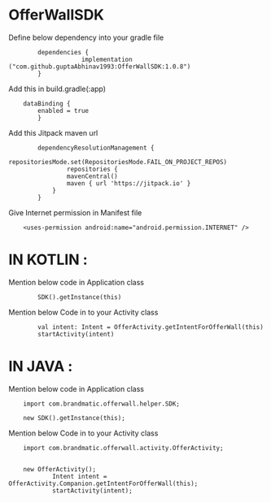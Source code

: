 # OfferWallSDK

Define below dependency into your gradle file

            dependencies {
	                    implementation ("com.github.guptaAbhinav1993:OfferWallSDK:1.0.8")
	        }   

Add this in build.gradle(:app)

	    dataBinding {
        	enabled = true
   	        }


Add this Jitpack maven url

            dependencyResolutionManagement {
		            repositoriesMode.set(RepositoriesMode.FAIL_ON_PROJECT_REPOS)
		            repositories {
			        mavenCentral()
			        maven { url 'https://jitpack.io' }
		        }
	        }


Give Internet permission in Manifest file

		<uses-permission android:name="android.permission.INTERNET" />


# IN KOTLIN :


Mention below code in Application class

            SDK().getInstance(this)

Mention below Code in to your Activity class

            val intent: Intent = OfferActivity.getIntentForOfferWall(this)
            startActivity(intent)


# IN JAVA :

Mention below code in Application class

		import com.brandmatic.offerwall.helper.SDK;

		new SDK().getInstance(this);


Mention below Code in to your Activity class

		import com.brandmatic.offerwall.activity.OfferActivity;

  
  		new OfferActivity();
                Intent intent = OfferActivity.Companion.getIntentForOfferWall(this);
                startActivity(intent);


